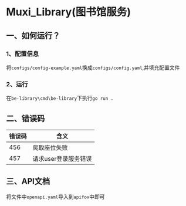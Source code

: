 # Muxi_Library(图书馆服务)

## 一、如何运行？

### 1、配置信息
将`configs/config-example.yaml`换成`configs/config.yaml`,并填充配置文件
### 2、运行
在`be-library\cmd\be-library`下执行`go run .`


## 二、错误码

| 错误码 | 含义                         |
|-----| ---------------------------- |
| 456 | 爬取座位失败                 |
| 457 | 请求user登录服务错误   |

## 三、API文档
将文件中`openapi.yaml`导入到`apifox`中即可 